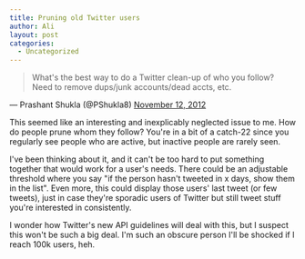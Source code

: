 ```yaml
---
title: Pruning old Twitter users
author: Ali
layout: post
categories:
  - Uncategorized
---
```


> What's the best way to do a Twitter clean-up of who you follow? Need to remove dups/junk accounts/dead accts, etc.

&mdash; Prashant Shukla (@PShukla8) <a href="https://twitter.com/PShukla8/status/268127673933508609">November 12, 2012</a>

This seemed like an interesting and inexplicably neglected issue to me. How do people prune whom they follow? You're in a bit of a catch-22 since you regularly see people who are active, but inactive people are rarely seen. 

I've been thinking about it, and it can't be too hard to put something together that would work for a user's needs. There could be an adjustable threshold where you say "if the person hasn't tweeted in x days, show them in the list". Even more, this could display those users' last tweet (or few tweets), just in case they're sporadic users of Twitter but still tweet stuff you're interested in consistently.

I wonder how Twitter's new API guidelines will deal with this, but I suspect this won't be such a big deal. I'm such an obscure person I'll be shocked if I reach 100k users, heh.